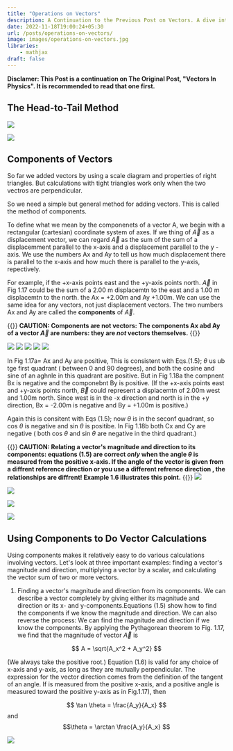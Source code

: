 ```yaml
---
title: "Operations on Vectors"
description: A Continuation to the Previous Post on Vectors. A dive into the operations which can be performed on Vectors.  
date: 2022-11-18T19:00:24+05:30
url: /posts/operations-on-vectors/
image: images/operations-on-vectors.jpg
libraries:
    - mathjax
draft: false
---
```

**Disclamer: This Post is a continuation on The Original Post, "Vectors In Physics". It is recommended to read that one first.**

## The Head-to-Tail Method

![](https://lh6.googleusercontent.com/gVqP7rrz11yBVSvflu1xnLda7gAVNq4fqHgRP5Dv3j7zBQIQ5I2Vmv4S5tp102uog3fRMtVTrRBDEqvWTFq43KVckTLMBBT7SMu_c3wNkSkwJZPDNYiMEJhwkJehovnDiD9tc8LP7pfyxtHHLUzgBpc7Ftfia36j4K9CE7RxqflAUmqmPhbV1gZISz4mVJJhaMCaVguG4w)

![](https://lh3.googleusercontent.com/-9rPc04DSFV3RTJEjCocDNwAj0Q1gqyUWTJ9okrWCic8ocmbiUNNHBtAZi0rWLxqpJOhkC6oiyrqBzRomK6djayaCmT9xwy2Z23ewPBJEJHB_A8EM3__xiwzjvFSWGQLes8iC7oRwlVQVehdayj04wWfJXRDVsLuFYQQ83LIHUAuMiH9RcJeqqEoHzwvw_l3A5GKBuxd4Q)

## Components of Vectors

So far we added vectors by using a scale diagram and properties of right triangles. But calculations with tight triangles work only when the two vectros are perpendicular.

So we need a simple but general method for adding vectors. This is called the method of components.

To define what we mean by the componenets of a vector A, we begin with a rectangular (cartesian) coordinate system of axes. If we thing of $\vec{A}$ as a displacement vector, we can regard  $\vec{A}$ as the sum of the sum of a displacemment parallel to the x-axis and a displacement parallel to the y -axis. We use the numbers Ax and Ay to tell us how much displacement there is parallel to the x-axis and how much there is parallel to the y-axis, repectively.

For example, if the +x-axis points east and the +y-axis points north.  $\vec{A}$ in Fig 1.17 could be the sum of a 2.00 m displacemtn to the east and a 1.00 m displacemtn to the north. the Ax = +2.00m and Ay +1.00m. We can use the same idea for any vectors, not just displacement vectors. The two numbers Ax and Ay are called the **components** of  $\vec{A}$.

{{<boxmd>}}
**CAUTION: Components are not vectors:** **The components Ax abd Ay of a vector  $\vec{A}$ are numbers: they are _not_ vectors themselves.**
{{</boxmd>}}

![](https://lh5.googleusercontent.com/uwwt0dmvcOC568aSB1DbmSFEo1R91aEWaBYHBlhoPWW3Bvl_9l8dGL2wx6LU9vWwfSRrL3TUERAlhr9dsaW_Val5jSOrXOmfQwFwGJFRJUhbAZLihld74x7zG3Z87HTEGjt71m7Z7s06hRQPWHEwLpglicIWfVtGWzyTUtnnx20S3lxqybPxTuhTI1sQIe9NEbTHXsVkFw)
![](https://lh4.googleusercontent.com/DvVFtX2A9F_7WLuZl9erTF5dE5dcof9tSJiY9MZyaHGAoBjBZ85gcfK6T1-nmxCPvQUq7FaY4y8q4ADNy4uWdqyODEidVxbs0V1hR4nqYy6TMy5pfqB2BpMz8dYwBGiUhreQMWx5w9-89oBOIMvD02WuM2D5B8zpvURjTCybaXKgVEYZMYfiEbiT265MO4lEQn0ewPgnag)
![](https://lh6.googleusercontent.com/ibXQzfWJYcyyGvv9Fmop1XRpujzuCqRnjG5bQ3M6H1D2uJLumsvjHUolmSL9mPQ6RRuMtbOSADTSVEh9eSJk5j5tn_htQg6j9u1P8l7Ggi2J1ditEbiPMqHY0BQfFjJv4VLTvhTywo-yStvmtBiImp-_Dh5KeH4KiWc7MCCYPmjSyGUe3Vw-CxlI5toVBNiKj-TNKL0MkA)
![](https://lh3.googleusercontent.com/zu7SJNSbkj-4GUMRghsRxgF1RT4GTEcTuqfMwwPz33HisIZ45RbD1SGkav6E2Q3r6SzRtQZ4Q-WKXcs535VqupMW6yQ_sg3gaC68DW1s5IpPR-M2i5uEZ8Og85CZFrRtScOK8QvOOGsNOPwvVTjA1roE-ymxI4IAoBO-ohhuYxkzn8_x6-mrk50Arpkmrsoj79Np7Laxzg)
![](https://lh5.googleusercontent.com/z9Abna004iyGVeL6v2YL_9fPPlunVzmhpR7rk6nz3lBwfjAYHWruEo6CVn0euGeBnL4LSBIlyokseYqBE38o6ZJ-EA1GjJIn_GtWTnH3aC_jyd3WebpuL9ZwT4prsWuSPrBthHO3uEkXM8UnGAWYOAXZHjSVKQ0Dv2h7wqstNrsyOWDCsmT_KKGb808ODlhYTHGSmpiFYw)

In Fig 1.17a= Ax and Ay are positive, This is consistent with Eqs.(1.5); $\theta$ us ub tge first quadrant ( between 0 and 90 degrees), and both the cosine and sine of an aghnle in this quadrant are positive. But in Fig 1.18a the compnent Bx is negative and the componebnt By is positive. (If the +x-axis points east and +y-axis points north,  $\vec{B}$ could represent a displacemtn of 2.00m west and 1.00m north. Since west is in the -x direction and north is in the +y direction, Bx = -2.00m is negative and By = +1.00m is positive.)

Again this is consitent with Eqs (1.5); now $\theta$ is in the seconf quadrant, so cos $\theta$ is negative and sin $\theta$ is positibe. In Fig 1.18b both Cx and Cy are negative ( both cos $\theta$ and sin $\theta$ are negative in the third quadrant.)

{{<boxmd>}}
**CAUTION: Relating a vector's magnitude and direction to its components: equations (1.5) are correct  _only_ when the angle $\theta$ is measured from the positive x-axis. If the angle of the vector is given from a diffrent reference direction or you use a different refrence direction , the relationships are diffrent! Example 1.6 illustrates this point.**
{{</boxmd>}}
![](https://lh6.googleusercontent.com/Dqzvxb8YP13gr_gp0-gZ0wHctTWPKUzBwkJq4oUACehaAT36ptZFTwzdtQwsDhEDOV0Qo3CaMc4yCx4DGguEMzMEJyyvo9gkOXD87FZzxrPaqFguXIC5Pw7yoZ61Sfzk4Erb1NLEmbI-SOjijXbp_yEuDSLhI00YDhXksC90NjLg8rSYHP0q1uwF6sYTy3mZQ3bw8gQVeg)

![](https://lh3.googleusercontent.com/UjUmkNLR1lBplqGTwP9z-WCqvuMw4zjnB0iEroRqClkuiiF_bpqWygirU4a8YAjowNgMCl8cv8NWp3l3WfdtedQlUkr71ZqKFFVpBRMtPmdxVWXdnrUA8oRFhBWhHsxeNbnXO8Jm06UBNb4X6y5jYLhSNnVSGKiL5nTUJXCZXVnMu5rWyvNKa8Rx0jj873bzm-RTIPx7Jw)

![](https://lh6.googleusercontent.com/36LPIUK5Eom7KguIhqMd4gyYfDVOls7ft_zkLKOY5FsCFEgt52B32yW3NIrcNkmXsVjn6VkDswYyAexrjY23aodTXe2SBJ8DlO10Y3orTQQnf2uPpYm3sFLe90-_mROhOOaRMxHhOvl5FJc3FM84xMvVa46fMoziGBgHnQQTn0QHJCq_9G-n_AOd5S-hrKvtBYr72pPAFQ)

![](https://lh6.googleusercontent.com/LVgo9Bret60tf4bWl3k0asTw83lhgjfibhHSy6mUj0nnz_vR9G2XKa1Z2c2-THOy_Pn87-7XrDLrMbgzVMhtj82Pb1PsvbDENJKaen1zyJlKs4ogW2H-hRWM-5jaEHbU1WdRKVGo_UH-Eo4bcUPnjHt_tLQkvC_iWzJg7odBfT7oLtW6kHQpt6bIuIf9dsqxy26In8EDDg)

## Using Components to Do Vector Calculations

Using components makes it relatively easy to do various calculations involving vectors. Let's look at three important examples: finding a vector's magnitude and direction, multiplying a vector by a scalar, and calculating the vector sum of two or more vectors.

1. Finding a vector's magnitude and direction from its components. We can describe a vector completely by giving either its magnitude and direction or its x- and y-components.Equations (1.5) show how to find the components if we know the magnitude and direction. We can also reverse the process: We can find the magnitude and direction if we know the components. By applying the Pythagorean theorem to Fig. 1.17, we find that the magnitude of vector $\vec{A}$ is

$$ A  = \sqrt{A_x^2 + A_y^2} $$

(We always take the positive root.) Equation (1.6) is valid for any choice of x-axis and y-axis, as long as they are mutually perpendicular. The expression for the vector direction comes from the definition of the tangent of an angle. If is measured from the positive x-axis, and a positive angle is measured toward the positive y-axis as in Fig.1.17), then 

$$ \tan \theta = \frac{A_y}{A_x} $$ and  $$\theta =  \arctan \frac{A_y}{A_x} $$

![](https://lh5.googleusercontent.com/3Cen05mBKGrxtk5vkdO2HSThr9Ua2zjqhe7Wk1_t3H5EzjfcDpikjdTCltfmD1tfZKGU3NGoggRfmSpUKT4je-ysNh4AuL0m8cLnXJgwwmZpNcclaN436ua3-1zTyKSvI5oLI9-uua0rlsKv6UvHjr7FFYTFv-uPXImXzIuLIP0QQkPoLgDE_vyDsJI3Q04Rzyq3lxAOvA)